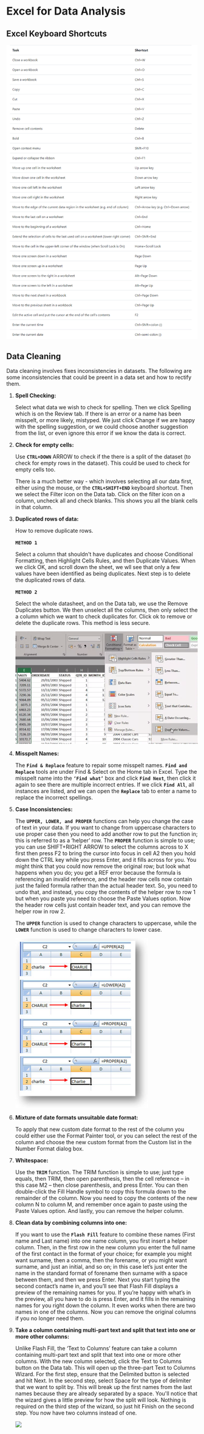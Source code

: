 <h1>Excel for Data Analysis</h1>

<h2>Excel Keyboard Shortcuts</h2>
<p><img src="images/keyboard-shortcuts.png"></p>

<h2>Data Cleaning</h2>

<p>Data cleaning involves fixes inconsistencies in datasets. The following are some inconsistencies that could be preent in a data set and how to rectify them.</p>

<ol>
  
  <li>
    <p><b>Spell Checking:</b></p>
    <p>Select what data we wish to check for spelling. Then we click Spelling which is on the Review tab. If there is an error or a name has been misspelt, or more likely, mistyped. We just click Change if we are happy with the spelling suggestion, or we could choose another suggestion from the list, or even ignore this error if we know the data is correct.</p>
  </li>
  
  <li>
    <p><b>Check for empty cells:</b></p>
    <p>Use <b><code>CTRL+DOWN</code></b> ARROW to check if the there is a split of the dataset (to check for empty rows in the dataset). This could be used to check for empty cells too.</p>
     <p>There is a much better way - which involves selecting all our data first, either using the mouse, or the <b><code>CTRL+SHIFT+END</code></b> keyboard shortcut. Then we select the Filter icon on the Data tab. Click on the filter icon on a column, uncheck all and check blanks. This shows you all the blank cells in that column.</p>
  </li>
  
   <li>
    <p><b>Duplicated rows of data:</b></p>
    <p>How to remove duplicate rows.</p>
    <p><b><code>METHOD 1</code></b></p>
    <p>
     Select a column that shouldn't have duplicates and choose Conditional Formatting, then Highlight Cells Rules, and then Duplicate Values. When we click OK, and scroll down the sheet, we wll see that only a few values have been identified as being duplicates. Next step is to delete the duplicated rows of data.
    </p>
    <p><b><code>METHOD 2</code></b></p>
    <p>
     Select the whole datasheet, and on the Data tab, we use the Remove Duplicates button. We then unselect all the columns, then only select the a column which we want to check duplicates for. Click ok to remove or delete the duplicate rows. This method is less secure.
    </p>
    <p><img src="images/duplicates.png"></p>
  
  </li>
  
   <li>
    <p><b>Misspelt Names:</b></p>
    <p>The <b><code>Find & Replace</code></b> feature to repair some misspelt names. <b><code>Find and Replace</code></b> tools are under Find & Select on the Home tab in Excel. Type the misspelt name into the <b><code>‘Find what’</code></b> box and click <b><code>Find Next</code></b>, then click it again to see there are multiple incorrect entries. If we click <b><code>Find All</code></b>, all instances are listed, and we can open the <b><code>Replace</code></b> tab to enter a name to replace the incorrect spellings.</p>
    </li>
    
    
   <li>
    <p><b>Case Inconsistencies:</b></p>
    <p>
      The <b><code>UPPER, LOWER, and PROPER</code></b> functions can help you change the case of text in your data.  If you want to change from uppercase characters to use proper case then you need to add another row to put the function in; this is referred to as a ‘helper’ row. The <b><code>PROPER</code></b> function is simple to use; you can use SHIFT+RIGHT ARROW to select the columns across to X first then press F2 to bring the cursor into focus in cell A2 then you hold down the CTRL key while you press Enter, and it fills across for you. You might think that you could now remove the original row; but look what happens when you do; you get a REF error because the formula is referencing an invalid reference, and the header row cells now contain just the failed formula rather than the actual header text. So, you need to undo that, and instead, you copy the contents of the helper row to row 1 but when you paste you need to choose the Paste Values option. Now the header row cells just contain header text, and you can remove the helper row in row 2.
    </p>
    <p>
      The <b><code>UPPER</code></b> function is used to change characters to uppercase, while the <b><code>LOWER</code></b> function is used to change characters to lower case.
    </p>  
    <p><img src="images/excel-case.jpg"></p>
    </li>
  
  
  <li>
    <p><b>Mixture of date formats unsuitable date format:</b></p>
    <p>
      To apply that new custom date format to the rest of the column you could either use the Format Painter tool, or you can select the rest of the column and choose the new custom format from the Custom list in the Number Format dialog box.
    </p>
  </li>
  
  
  <li>
    <p><b>Whitespace:</b></p>
    <p>
      Use the <b><code>TRIM</code></b> function. The TRIM function is simple to use; just type equals, then TRIM, then open parenthesis, then the cell reference – in this case M2 – then close parenthesis, and press Enter. You can then double-click the Fill Handle symbol to copy this formula down to the remainder of the column. Now you need to copy the contents of the new column N to column M, and remember once again to paste using the Paste Values option. And lastly, you can remove the helper column. 
    </p>
  </li>
  
  <li>
    <p><b>Clean data by combining columns into one:</b></p>
    <p>
      If you want to use the <b><code>Flash Fill</code></b> feature to combine these names (First name and Last name) into one name column, you first insert a helper column. Then, in the first row in the new column you enter the full name of the first contact in the format of your choice; for example you might want surname, then a comma, then the forename, or you might want surname, and just an initial, and so on; in this case let’s just enter the name in the standard format of forename then surname with a space between them, and then we press Enter. Next you start typing the second contact’s name in, and you’ll see that Flash Fill displays a preview of the remaining names for you. If you’re happy with what’s in the preview, all you have to do is press Enter, and it fills in the remaining names for you right down the column. It even works when there are two names in one of the columns. Now you can remove the original columns if you no longer need them.
    </p>
  </li>
  
  <li>
    <p><b>Take a column containing multi-part text and split that text into one or more other columns:</b></p>
    <p>
      Unlike Flash Fill, the ‘Text to Columns’ feature can take a column containing multi-part text and split that text into one or more other columns.
      With the new column selected, click the Text to Columns button on the Data tab. This will open up the three-part Text to Columns Wizard. For the first step, ensure that the Delimited button is selected and hit Next. In the second step, select Space for the type of delimiter that we want to split by. This will break up the first names from the last names because they are already separated by a space. You'll notice that the wizard gives a little preview for how the split will look. Nothing is required on the third step of the wizard, so just hit Finish on the second step. You now have two columns instead of one.
    </p>
    <p><img src="Text-to-Columns.png"></p>
  </li>
  
  
  
</ol>
